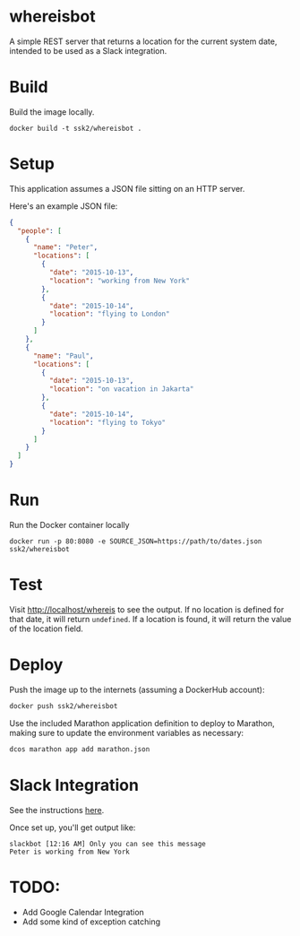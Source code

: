 whereisbot
==========

A simple REST server that returns a location for the current system date, intended to be used as a Slack integration.

# Build

Build the image locally.

```
docker build -t ssk2/whereisbot .
```

# Setup

This application assumes a JSON file sitting on an HTTP server.

Here's an example JSON file:
```json
{
  "people": [
    {
      "name": "Peter",
      "locations": [
        {
          "date": "2015-10-13",
          "location": "working from New York"
        },
        {
          "date": "2015-10-14",
          "location": "flying to London"
        }
      ]
    },
    {
      "name": "Paul",
      "locations": [
        {
          "date": "2015-10-13",
          "location": "on vacation in Jakarta"
        },
        {
          "date": "2015-10-14",
          "location": "flying to Tokyo"
        }
      ]
    }
  ]
}
```

# Run

Run the Docker container locally
```
docker run -p 80:8080 -e SOURCE_JSON=https://path/to/dates.json ssk2/whereisbot
```

# Test

Visit [http://localhost/whereis](http://localhost/whereis) to see the output. If no location is defined for that date, it will return `undefined`. If a location is found, it will return the value of the location field.

# Deploy

Push the image up to the internets (assuming a DockerHub account):
```sh
docker push ssk2/whereisbot
```

Use the included Marathon application definition to deploy to Marathon, making sure to update the environment variables as necessary:
```sh
dcos marathon app add marathon.json
```

# Slack Integration

See the instructions [here](https://api.slack.com/slash-commands).

Once set up, you'll get output like:

```
slackbot [12:16 AM] Only you can see this message
Peter is working from New York
```

# TODO:

+ Add Google Calendar Integration
+ Add some kind of exception catching
